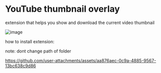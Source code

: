 # YouTube thumbnail overlay
extension that helps you show and download the current video thumbnail

![image](https://github.com/user-attachments/assets/e5fccb0f-f9ab-42f5-8ecc-8ae078fb63f7)

how to install extension:

note: dont change path of folder

https://github.com/user-attachments/assets/aa876aec-0c9a-4885-9567-13bc638c9d86

